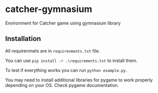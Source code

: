 # catcher-gymnasium
Environment for Catcher game using gymnasium library

## Installation
All requirenmets are in `requirenments.txt` file.

You can use `pip install -r .\requirements.txt` to install them.

To test if everything works you can run `python example.py`.

You may need to install additional libraries for pygame to work properly depending on your OS. Check pygame documentation.
